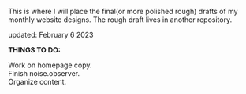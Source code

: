 This is where I will place the final(or more polished rough) drafts of my monthly website designs. The rough draft lives in another repository.

updated: February 6 2023

<strong>THINGS TO DO:</strong>

Work on homepage copy.<br>
Finish noise.observer.<br>
Organize content.<br>



